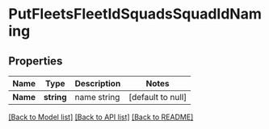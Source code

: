 # PutFleetsFleetIdSquadsSquadIdNaming

## Properties
Name | Type | Description | Notes
------------ | ------------- | ------------- | -------------
**Name** | **string** | name string | [default to null]

[[Back to Model list]](../README.md#documentation-for-models) [[Back to API list]](../README.md#documentation-for-api-endpoints) [[Back to README]](../README.md)

